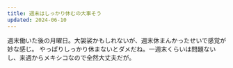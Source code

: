 ```yaml
---
title: 週末はしっかり休むの大事そう
updated: 2024-06-10
---
```


週末働いた後の月曜日。大袈裟かもしれないが、週末休まんかったせいで感覚が妙な感じ。
やっぱりしっかり休まないとダメだね。一週末くらいは問題ないし、来週からメキシコなので全然大丈夫だが。

